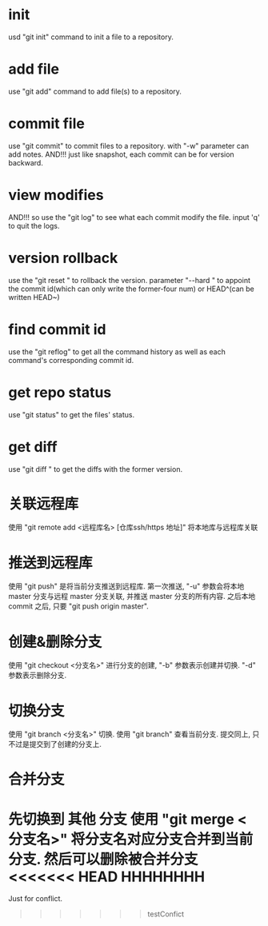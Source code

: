 # init
usd "git init" command to init a file to a repository.
# add file
use "git add" command to add file(s) to a repository.
# commit file
use "git commit" to commit files to a repository.
with "-w" parameter can add notes.
AND!!! just like snapshot, each commit can be for version backward.
# view modifies
AND!!! so use the "git log" to see what each commit modify the file.
input 'q' to quit the logs.
# version rollback
use the "git reset " to rollback the version.
parameter "--hard <pointer>" to appoint the commit id(which can only write the former-four num) or HEAD^(can be written HEAD~<num>)
# find commit id
use the "git reflog" to get all the command history as well as each command's corresponding commit id.
# get repo status
use "git status" to get the files' status.
# get diff 
use "git diff <filename>" to get the diffs with the former version.
# 关联远程库
使用 "git remote add <远程库名> [仓库ssh/https 地址]" 将本地库与远程库关联
# 推送到远程库
使用 "git push" 是将当前分支推送到远程库.
第一次推送, "-u" 参数会将本地 master 分支与远程 master 分支关联, 并推送 master 分支的所有内容.
之后本地 commit 之后, 只要 "git push origin master".
# 创建&删除分支
使用 "git checkout <分支名>" 进行分支的创建,
"-b"  参数表示创建并切换.
"-d"  参数表示删除分支.
# 切换分支
使用 "git branch <分支名>" 切换.
使用 "git branch" 查看当前分支.
提交同上, 只不过是提交到了创建的分支上.
# 合并分支 
先切换到 其他 分支
使用 "git merge <分支名>" 将分支名对应分支合并到当前分支.
然后可以删除被合并分支
<<<<<<< HEAD
HHHHHHHH
=======
Just for conflict.
>>>>>>> testConfict
